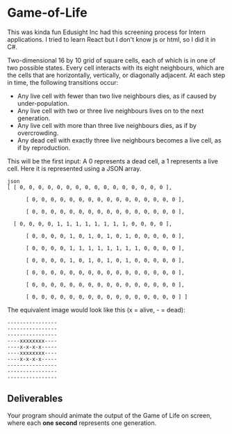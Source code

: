 # Game-of-Life
This was kinda fun
Edusight Inc had this screening process for Intern applications. I tried to learn React but I don't know js or html, so I did it in C#.

Two-dimensional 16 by 10 grid of square cells, each of which is in one of two possible states. Every cell interacts with its eight neighbours, which are the cells that are horizontally, vertically, or diagonally adjacent. At each step in time, the following transitions occur:
- Any live cell with fewer than two live neighbours dies, as if caused by under-population.
- Any live cell with two or three live neighbours lives on to the next generation.
- Any live cell with more than three live neighbours dies, as if by overcrowding.
- Any dead cell with exactly three live neighbours becomes a live cell, as if by reproduction.

This will be the first input: A 0 represents a dead cell, a 1 represents a live cell. Here it is represented using a JSON array.

```
json
[ [ 0, 0, 0, 0, 0, 0, 0, 0, 0, 0, 0, 0, 0, 0, 0, 0 ],
  
      [ 0, 0, 0, 0, 0, 0, 0, 0, 0, 0, 0, 0, 0, 0, 0, 0 ],

      [ 0, 0, 0, 0, 0, 0, 0, 0, 0, 0, 0, 0, 0, 0, 0, 0 ],
    
  [ 0, 0, 0, 0, 1, 1, 1, 1, 1, 1, 1, 1, 0, 0, 0, 0 ],
  
      [ 0, 0, 0, 0, 1, 0, 1, 0, 1, 0, 1, 0, 0, 0, 0, 0 ],
  
      [ 0, 0, 0, 0, 1, 1, 1, 1, 1, 1, 1, 1, 0, 0, 0, 0 ],
  
      [ 0, 0, 0, 0, 1, 0, 1, 0, 1, 0, 1, 0, 0, 0, 0, 0 ],
  
      [ 0, 0, 0, 0, 0, 0, 0, 0, 0, 0, 0, 0, 0, 0, 0, 0 ],
  
      [ 0, 0, 0, 0, 0, 0, 0, 0, 0, 0, 0, 0, 0, 0, 0, 0 ],
 
      [ 0, 0, 0, 0, 0, 0, 0, 0, 0, 0, 0, 0, 0, 0, 0, 0 ] ]
```

The equivalent image would look like this (x = alive, - = dead):


```
----------------
----------------
----------------
----xxxxxxxx----
----x-x-x-x-----
----xxxxxxxx----
----x-x-x-x-----
----------------
----------------
----------------
```

## Deliverables

Your program should animate the output of the Game of Life on screen, where each **one second** represents one generation. 
